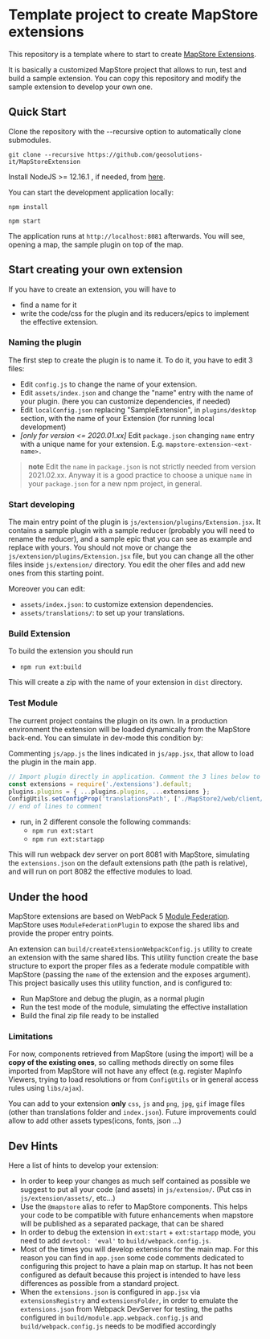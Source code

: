 # Template project to create MapStore extensions

This repository is a template where to start to create [MapStore Extensions](https://mapstore.readthedocs.io/en/latest/developer-guide/extensions/).

It is basically a customized MapStore project that allows to run, test and build a sample extension.
You can copy this repository and modify the sample extension to develop your own one.

## Quick Start

Clone the repository with the --recursive option to automatically clone submodules.

`git clone --recursive https://github.com/geosolutions-it/MapStoreExtension`

Install NodeJS >= 12.16.1 , if needed, from [here](https://nodejs.org/en/download/releases/).

You can start the development application locally:

`npm install`

`npm start`

The application runs at `http://localhost:8081` afterwards. You will see, opening a map, the sample plugin on top of the map.


## Start creating your own extension

If you have to create an extension, you will have to

- find a name for it
- write the code/css for the plugin and its reducers/epics to implement the effective extension.

### Naming the plugin

The first step to create the plugin is to name it. To do it, you have to edit 3 files:

- Edit `config.js` to change the name of your extension.
- Edit `assets/index.json` and change the "name" entry with the name of your plugin. (here you can customize dependencies, if needed)
- Edit `localConfig.json` replacing "SampleExtension", in `plugins/desktop` section, with the name of your Extension (for running local development)
- *[only for version <= 2020.01.xx]* Edit  `package.json` changing `name` entry with a unique name for your extension. E.g. `mapstore-extension-<ext-name>.`

> **note** Edit the `name` in `package.json` is not strictly needed from version 2021.02.xx. Anyway it is a good practice to choose a unique `name` in your `package.json` for a new npm project, in general.

### Start developing

The main entry point of the plugin is `js/extension/plugins/Extension.jsx`. It contains a sample plugin with a sample reducer (probably you will need to rename the reducer), and a sample epic that you can see as example and replace with yours.
You should not move or change the `js/extension/plugins/Extension.jsx` file, but you can change all the other files inside `js/extension/` directory. You edit the oher files and add new ones from this starting point.

Moreover you can edit:

- `assets/index.json`: to customize extension dependencies.
- `assets/translations/`: to set up your translations.

### Build Extension

To build the extension you should run

- `npm run ext:build`

This will create a zip with the name of your extension in `dist` directory.


### Test Module

The current project contains the plugin on its own. In a production environment the extension will be loaded dynamically from the MapStore back-end.
You can simulate in dev-mode this condition by:

Commenting `js/app.js` the lines indicated in `js/app.jsx`, that allow to load the plugin in the main app.

```javascript
// Import plugin directly in application. Comment the 3 lines below to test the extension live.
const extensions = require('./extensions').default;
plugins.plugins = { ...plugins.plugins, ...extensions };
ConfigUtils.setConfigProp('translationsPath', ['./MapStore2/web/client/translations', './assets/translations']);
// end of lines to comment
```

- run, in 2 different console the following commands:
  - `npm run ext:start`
  - `npm run ext:startapp`

This will run webpack dev server on port 8081 with MapStore, simulating the `extensions.json` on the default extensions path (the path is relative), and will run on port 8082 the effective modules to load.

## Under the hood

MapStore extensions are based on WebPack 5 [Module Federation](https://webpack.js.org/concepts/module-federation/).
MapStore uses `ModuleFederationPlugin` to expose the shared libs and provide the proper entry points.

An extension can `build/createExtensionWebpackConfig.js` utility to create an extension with the same shared libs.
This utility function create the base structure to export the proper files as a federate module compatible with MapStore (passing the `name` of the extension and the exposes argument).
This project basically uses this utility function, and is configured to:

- Run MapStore and debug the plugin, as a normal plugin
- Run the test mode of the module, simulating the effective installation
- Build the final zip file ready to be installed

### Limitations

For now, components retrieved from MapStore (using the import) will be a **copy of the existing ones**, so calling methods directly on some files imported from MapStore will not have any effect (e.g. register MapInfo Viewers, trying to load resolutions or from `ConfigUtils` or in general access rules using `libs/ajax`).

You can add to your extension **only** `css`, `js` and `png`, `jpg`, `gif` image files (other than translations folder and `index.json`). Future improvements could allow to add other assets types(icons, fonts, json ...)

## Dev Hints

Here a list of hints to develop your extension:

- In order to keep your changes as much self contained as possible we suggest to put all your code (and assets) in `js/extension/`. (Put css in `js/extension/assets/`, etc...)
- Use the `@mapstore` alias to refer to MapStore components. This helps your code to be compatible with future enhancements when mapstore will be published as a separated package, that can be shared
- In order to debug the extension in `ext:start` + `ext:startapp` mode, you need to add `devtool: 'eval'` to `build/webpack.config.js`.
- Most of the times you will develop extensions for the main map. For this reason you can find in `app.json` some code comments dedicated to configuring this project to have a plain map on startup. It has not been configured as default because this project is intended to have less differences as possible from a standard project.
- When the `extensions.json` is configured in `app.jsx` via `extensionsRegistry` and `extensionsFolder`, in order to emulate the `extensions.json` from Webpack DevServer for testing, the paths configured in `build/module.app.webpack.config.js` and `build/webpack.config.js` needs to be modified accordingly


